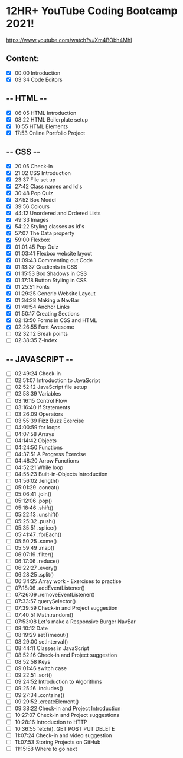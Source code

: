 # 12HR+ YouTube Coding Bootcamp 2021!

https://www.youtube.com/watch?v=Xm4BObh4MhI

## Content:
* [x] 00:00 Introduction
* [x] 03:34 Code Editors 
## -- HTML --
* [x] 06:05 HTML Introduction
* [x] 08:22 HTML Boilerplate setup
* [x] 10:55 HTML Elements
* [x] 17:53 Online Portfolio Project
## -- CSS --
* [x] 20:05 Check-in
* [x] 21:02 CSS Introduction
* [x] 23:37 File set up
* [x] 27:42 Class names and Id's
* [x] 30:48 Pop Quiz
* [x] 37:52 Box Model
* [x] 39:56 Colours
* [x] 44:12 Unordered and Ordered Lists
* [x] 49:33 Images 
* [x] 54:22 Styling classes as id's
* [x] 57:07 The Data property
* [x] 59:00 Flexbox
* [x] 01:01:45 Pop Quiz
* [x] 01:03:41 Flexbox website layout
* [x] 01:09:43 Commenting out Code
* [x] 01:13:37 Gradients in CSS
* [x] 01:15:53 Box Shadows in CSS
* [x] 01:17:18 Button Styling in CSS
* [x] 01:25:51 Fonts
* [x] 01:29:25 Generic Website Layout
* [x] 01:34:28 Making a NavBar
* [x] 01:46:54 Anchor Links
* [x] 01:50:17 Creating Sections
* [x] 02:13:50 Forms in CSS and HTML
* [x] 02:26:55 Font Awesome
* [ ] 02:32:12 Break points
* [ ] 02:38:35 Z-index
## -- JAVASCRIPT --
* [ ] 02:49:24 Check-in
* [ ] 02:51:07 Introduction to JavaScript
* [ ] 02:52:12 JavaScript file setup
* [ ] 02:58:39 Variables
* [ ] 03:16:15 Control Flow
* [ ] 03:16:40 If Statements
* [ ] 03:26:09 Operators
* [ ] 03:55:39 Fizz Buzz Exercise
* [ ] 04:00:59 for loops
* [ ] 04:07:58 Arrays
* [ ] 04:14:42 Objects
* [ ] 04:24:50 Functions
* [ ] 04:37:51 A Progress Exercise
* [ ] 04:48:20 Arrow Functions
* [ ] 04:52:21 While loop
* [ ] 04:55:23 Built-in-Objects Introduction
* [ ] 04:56:02 .length()
* [ ] 05:01:29 .concat()
* [ ] 05:06:41 .join()
* [ ] 05:12:06 .pop()
* [ ] 05:18:46 .shift()
* [ ] 05:22:13 .unshift()
* [ ] 05:25:32 .push()
* [ ] 05:35:51 .splice()
* [ ] 05:41:47 .forEach()
* [ ] 05:50:25 .some()
* [ ] 05:59:49 .map()
* [ ] 06:07:19 .filter()
* [ ] 06:17:06 .reduce()
* [ ] 06:22:27 .every()
* [ ] 06:28:25 .split()
* [ ] 06:34:25 Array work - Exercises to practise
* [ ] 07:18:06 .addEventListener()
* [ ] 07:26:09 .removeEventListener()
* [ ] 07:33:57 querySelector()
* [ ] 07:39:59 Check-in and Project suggestion
* [ ] 07:40:51 Math.random()
* [ ] 07:53:08 Let's make a Responsive Burger NavBar
* [ ] 08:10:12 Date
* [ ] 08:19:29 setTimeout()
* [ ] 08:29:00 setInterval()
* [ ] 08:44:11 Classes in JavaScript
* [ ] 08:52:16 Check-in and Project suggestion
* [ ] 08:52:58 Keys
* [ ] 09:01:46 switch case
* [ ] 09:22:51 .sort()
* [ ] 09:24:52 Introduction to Algorithms
* [ ] 09:25:16 .includes()
* [ ] 09:27:34 .contains()
* [ ] 09:29:52 .createElement()
* [ ] 09:38:22 Check-in and Project Introduction
* [ ] 10:27:07 Check-in and Project suggestions
* [ ] 10:28:16 Introduction to HTTP
* [ ] 10:36:55 fetch(). GET POST PUT DELETE
* [ ] 11:07:24 Check-in and video suggestion
* [ ] 11:07:53 Storing Projects on GitHub
* [ ] 11:15:58 Where to go next